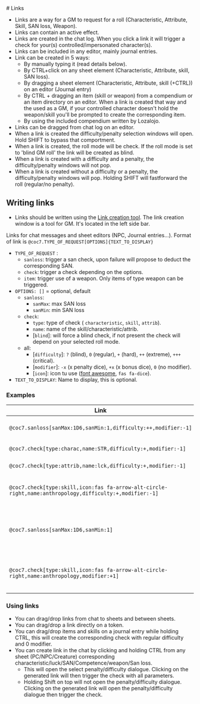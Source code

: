 <!--- This file is auto generated from module/manual/uk/links.md --># Links

- Links are a way for a GM to request for a roll (Characteristic, Attribute, Skill, SAN loss, Weapon).
- Links can contain an active effect.
- Links are created in the chat log. When you click a link it will trigger a check for your(s) controlled/impersonated character(s).
- Links can be included in any editor, mainly journal entries.
- Link can be created in 5 ways:
  - By manually typing it (read details below).
  - By CTRL+click on any sheet element (Characteristic, Attribute, skill, SAN loss).
  - By dragging a sheet element (Characteristic, Attribute, skill (+CTRL)) on an editor (Journal entry)
  - By CTRL + dragging an item (skill or weapon) from a compendium or an item directory on an editor. When a link is created that way and the used as a GM, if your controlled character doesn't hold the weapon/skill you'll be prompted to create the corresponding item.
  - By using the included compendium written by Lozalojo.
- Links can be dragged from chat log on an editor.
- When a link is created the difficulty/penalty selection windows will open. Hold SHIFT to bypass that comportment.
- When a link is created, the roll mode will be check. If the roll mode is set to 'blind GM roll' the link will be created as blind.
- When a link is created with a difficulty and a penalty, the difficulty/penalty windows will not pop.
- When a link is created without a difficulty or a penalty, the difficulty/penalty windows will pop. Holding SHIFT will fastforward the roll (regular/no penalty).

## Writing links

- Links should be written using the [Link creation tool](link_creation_window.md). The link creation window is a tool for GM. It's located in the left side bar.

Links for chat messages and sheet editors (NPC, Journal entries...).
Format of link is `@coc7.TYPE_OF_REQUEST[OPTIONS]{TEXT_TO_DISPLAY}`

- `TYPE_OF_REQUEST` :
  - `sanloss`: trigger a san check, upon failure will propose to deduct the corresponding SAN.
  - `check`: trigger a check depending on the options.
  - `item`: trigger use of a weapon. Only items of type weapon can be triggered.
- `OPTIONS: []` = optional, default
  - `sanloss`:
    - `sanMax`: max SAN loss
    - `sanMin`: min SAN loss
  - `check`:
    - `type`: type of check ( `characteristic`, `skill`, `attrib`).
    - `name`: name of the skill/characteristic/attrib.
    - [`blind`]: will force a blind check, if not present the check will depend on your selected roll mode.
  - all:
    - [`difficulty`]: `?` (blind), `0` (regular), `+` (hard), `++` (extreme), `+++` (critical).
    - [`modifier`]: `-x` (x penalty dice), `+x` (x bonus dice), `0` (no modifier).
    - [`icon`]: icon tu use ([font awesome](https://fontawesome.com/icons), `fas fa-dice`).
- `TEXT_TO_DISPLAY`: Name to display, this is optional.

### Examples

| Link                                                                                                    | Result                                                                                                   |
| ------------------------------------------------------------------------------------------------------- | -------------------------------------------------------------------------------------------------------- |
| `@coc7.sanloss[sanMax:1D6,sanMin:1,difficulty:++,modifier:-1]`                                          | {Hard San Loss (-1) 1/1D6}                                                            |
| `@coc7.check[type:charac,name:STR,difficulty:+,modifier:-1]`                                            | {Hard STR check(-1)}                                                                  |
| `@coc7.check[type:attrib,name:lck,difficulty:+,modifier:-1]`                                            | {Hard luck check(-1)}                                                                 |
| `@coc7.check[type:skill,icon:fas fa-arrow-alt-circle-right,name:anthropology,difficulty:+,modifier:-1]` | {Hard Anthropology check(-1)} (with icon)                          |
| `@coc7.sanloss[sanMax:1D6,sanMin:1]`                                                                    | {San Loss (-1) 1/1D6} (without name, difficulty nor modifier)      |
| `@coc7.check[type:skill,icon:fas fa-arrow-alt-circle-right,name:anthropology,modifier:+1]`              | {Anthropology check (+1)} (with icon, without name nor difficulty) |

### Using links

- You can drag/drop links from chat to sheets and between sheets.
- You can drag/drop a link directly on a token.
- You can drag/drop items and skills on a journal entry while holding CTRL, this will create the corresponding check with regular difficulty and 0 modifier.
- You can create link in the chat by clicking and holding CTRL from any sheet (PC/NPC/Creature) corresponding characteristic/luck/SAN/Competence/weapon/San loss.
  - This will open the select penalty/difficulty dialogue. Clicking on the generated link will then trigger the check with all parameters.
  - Holding Shift on top will not open the penalty/difficulty dialogue. Clicking on the generated link will open the penalty/difficulty dialogue then trigger the check.
